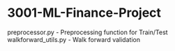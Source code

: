 # 3001-ML-Finance-Project
preprocessor.py - Preprocessing function for Train/Test
walkforward_utils.py - Walk forward validation
